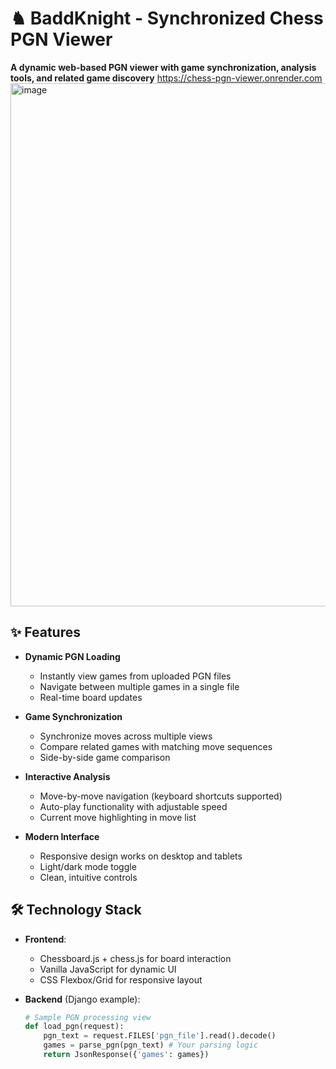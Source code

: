 # ♞ BaddKnight - Synchronized Chess PGN Viewer

**A dynamic web-based PGN viewer with game synchronization, analysis tools, and related game discovery**
https://chess-pgn-viewer.onrender.com
<img width="1879" height="837" alt="image" src="https://github.com/user-attachments/assets/b7312365-3fd3-4696-9335-741c4f6281d6" />


## ✨ Features

- **Dynamic PGN Loading**
  - Instantly view games from uploaded PGN files
  - Navigate between multiple games in a single file
  - Real-time board updates

- **Game Synchronization**
  - Synchronize moves across multiple views
  - Compare related games with matching move sequences
  - Side-by-side game comparison

- **Interactive Analysis**
  - Move-by-move navigation (keyboard shortcuts supported)
  - Auto-play functionality with adjustable speed
  - Current move highlighting in move list

- **Modern Interface**
  - Responsive design works on desktop and tablets
  - Light/dark mode toggle
  - Clean, intuitive controls

## 🛠️ Technology Stack

- **Frontend**: 
  - Chessboard.js + chess.js for board interaction
  - Vanilla JavaScript for dynamic UI
  - CSS Flexbox/Grid for responsive layout

- **Backend** (Django example):
  ```python
  # Sample PGN processing view
  def load_pgn(request):
      pgn_text = request.FILES['pgn_file'].read().decode()
      games = parse_pgn(pgn_text) # Your parsing logic
      return JsonResponse({'games': games})
